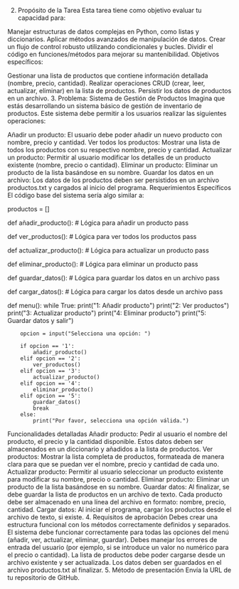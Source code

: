 2. Propósito de la Tarea
Esta tarea tiene como objetivo evaluar tu capacidad para:

Manejar estructuras de datos complejas en Python, como listas y diccionarios.
Aplicar métodos avanzados de manipulación de datos.
Crear un flujo de control robusto utilizando condicionales y bucles.
Dividir el código en funciones/métodos para mejorar su mantenibilidad.
Objetivos específicos:

Gestionar una lista de productos que contiene información detallada (nombre, precio, cantidad).
Realizar operaciones CRUD (crear, leer, actualizar, eliminar) en la lista de productos.
Persistir los datos de productos en un archivo.
3. Problema: Sistema de Gestión de Productos
Imagina que estás desarrollando un sistema básico de gestión de inventario de productos. Este sistema debe permitir a los usuarios realizar las siguientes operaciones:

Añadir un producto: El usuario debe poder añadir un nuevo producto con nombre, precio y cantidad.
Ver todos los productos: Mostrar una lista de todos los productos con su respectivo nombre, precio y cantidad.
Actualizar un producto: Permitir al usuario modificar los detalles de un producto existente (nombre, precio o cantidad).
Eliminar un producto: Eliminar un producto de la lista basándose en su nombre.
Guardar los datos en un archivo: Los datos de los productos deben ser persistidos en un archivo productos.txt y cargados al inicio del programa.
Requerimientos Específicos
El código base del sistema sería algo similar a:

productos = []

def añadir_producto():
    # Lógica para añadir un producto
    pass

def ver_productos():
    # Lógica para ver todos los productos
    pass

def actualizar_producto():
    # Lógica para actualizar un producto
    pass

def eliminar_producto():
    # Lógica para eliminar un producto
    pass

def guardar_datos():
    # Lógica para guardar los datos en un archivo
    pass

def cargar_datos():
    # Lógica para cargar los datos desde un archivo
    pass

def menu():
    while True:
        print("1: Añadir producto")
        print("2: Ver productos")
        print("3: Actualizar producto")
        print("4: Eliminar producto")
        print("5: Guardar datos y salir")

        opcion = input("Selecciona una opción: ")

        if opcion == '1':
            añadir_producto()
        elif opcion == '2':
            ver_productos()
        elif opcion == '3':
            actualizar_producto()
        elif opcion == '4':
            eliminar_producto()
        elif opcion == '5':
            guardar_datos()
            break
        else:
            print("Por favor, selecciona una opción válida.")

 
Funcionalidades detalladas
Añadir producto: Pedir al usuario el nombre del producto, el precio y la cantidad disponible. Estos datos deben ser almacenados en un diccionario y añadidos a la lista de productos.
Ver productos: Mostrar la lista completa de productos, formateada de manera clara para que se puedan ver el nombre, precio y cantidad de cada uno.
Actualizar producto: Permitir al usuario seleccionar un producto existente para modificar su nombre, precio o cantidad.
Eliminar producto: Eliminar un producto de la lista basándose en su nombre.
Guardar datos: Al finalizar, se debe guardar la lista de productos en un archivo de texto. Cada producto debe ser almacenado en una línea del archivo en formato: nombre, precio, cantidad.
Cargar datos: Al iniciar el programa, cargar los productos desde el archivo de texto, si existe.
4. Requisitos de aprobación
Debes crear una estructura funcional con los métodos correctamente definidos y separados.
El sistema debe funcionar correctamente para todas las opciones del menú (añadir, ver, actualizar, eliminar, guardar).
Debes manejar los errores de entrada del usuario (por ejemplo, si se introduce un valor no numérico para el precio o cantidad).
La lista de productos debe poder cargarse desde un archivo existente y ser actualizada.
Los datos deben ser guardados en el archivo productos.txt al finalizar.
5. Método de presentación
Envía la URL de tu repositorio de GitHub.
